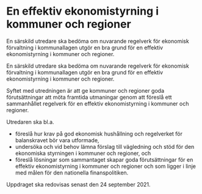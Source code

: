 # En effektiv ekonomistyrning i kommuner och regioner

En särskild utredare ska bedöma om nuvarande regelverk för ekonomisk förvaltning i kommunallagen utgör en bra grund för en effektiv ekonomistyrning i kommuner och regioner.

En särskild utredare ska bedöma om nuvarande regelverk för ekonomisk förvaltning i kommunallagen utgör en bra grund för en effektiv ekonomistyrning i kommuner och regioner.

Syftet med utredningen är att ge kommuner och regioner goda förutsättningar att möta framtida utmaningar genom att föreslå ett sammanhållet regelverk för en effektiv ekonomistyrning i kommuner och regioner.

Utredaren ska bl.a.

* föreslå hur krav på god ekonomisk hushållning och regelverket för balanskravet bör vara utformade,
* undersöka och vid behov lämna förslag till vägledning och stöd för den ekonomiska styrningen i kommuner och regioner, och
* föreslå lösningar som sammantaget skapar goda förutsättningar för en effektiv ekonomistyrning i kommuner och regioner och som ligger i linje med målen för den nationella finanspolitiken.

Uppdraget ska redovisas senast den 24 september 2021.
